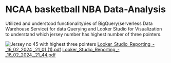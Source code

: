 # NCAA basketball NBA Data-Analysis 
Utilized and understood functionality\ies of BigQuery(serverless Data Warehouse Service) for data Querying and Looker Studio for Visualization to understand which jersey number has highest number of three pointers.

![Jersey no 45 with highest three pointers](https://github.com/rixhi002/NCAA-Data-Analysis/assets/94241513/69f7561d-dd9d-40ed-a6e3-a2ba39c4296d)
[Looker_Studio_Reporting_-_16_02_2024,_21_01 (1).pdf](https://github.com/rixhi002/NCAA-Data-Analysis/files/14352473/Looker_Studio_Reporting_-_16_02_2024._21_01.1.pdf)
[Looker_Studio_Reporting_-_16_02_2024,_21_44.pdf](https://github.com/rixhi002/NCAA-Data-Analysis/files/14352474/Looker_Studio_Reporting_-_16_02_2024._21_44.pdf)
